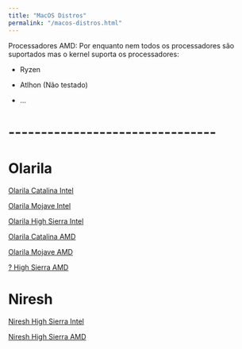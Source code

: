 ```yaml
---
title: "MacOS Distros"
permalink: "/macos-distros.html"
---
```


Processadores AMD: Por enquanto nem todos os processadores são suportados mas o kernel suporta os processadores:   
   - Ryzen

   - Atlhon (Não testado)
   
   - ...

# --------------------------------

# Olarila

[Olarila Catalina Intel](https://files.sirherobrine23.org/Hackintosh/Olarila-Catalina-10.15.3.raw)

[Olarila Mojave Intel](https://files.sirherobrine23.org/Hackintosh/Olarila-Mojave-10.14.6.raw)

[Olarila High Sierra Intel](https://files.sirherobrine23.org/Hackintosh/Olarila-High-Sierra-10.13.6.raw)

[Olarila Catalina AMD](https://files.sirherobrine23.org/Hackintosh/Olarila-Catalina-AMD.raw)

[Olarila Mojave AMD](https://files.sirherobrine23.org/Hackintosh/Olarila-Mojave-AMD.raw)

[? High Sierra AMD](https://files.sirherobrine23.org/Hackintosh/HighSierraAMD_V2-Legacy.dmg)

# Niresh

[Niresh High Sierra Intel](https://files.sirherobrine23.org/Hackintosh/Niresh/Hackintosh%20Zone%20High%20Sierra%20Installer.dmg)

[Niresh High Sierra AMD](https://files.sirherobrine23.org/Hackintosh/Niresh/Hackintosh%20Zone%20High%20Sierra%20Installer%20AMD.dmg)
